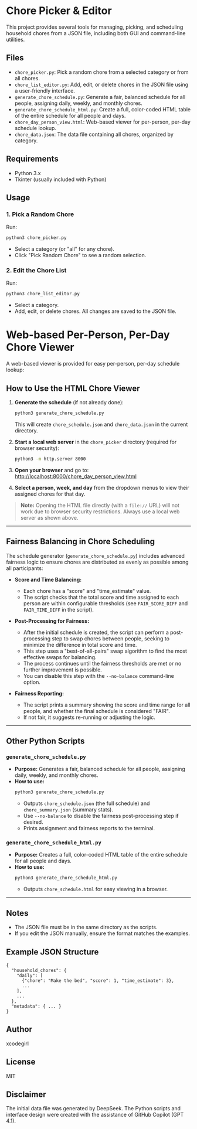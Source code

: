 # Chore Picker & Editor

This project provides several tools for managing, picking, and scheduling household chores from a JSON file, including both GUI and command-line utilities.

## Files

- `chore_picker.py`: Pick a random chore from a selected category or from all chores.
- `chore_list_editor.py`: Add, edit, or delete chores in the JSON file using a user-friendly interface.
- `generate_chore_schedule.py`: Generate a fair, balanced schedule for all people, assigning daily, weekly, and monthly chores.
- `generate_chore_schedule_html.py`: Create a full, color-coded HTML table of the entire schedule for all people and days.
- `chore_day_person_view.html`: Web-based viewer for per-person, per-day schedule lookup.
- `chore_data.json`: The data file containing all chores, organized by category.

## Requirements
- Python 3.x
- Tkinter (usually included with Python)

## Usage

### 1. Pick a Random Chore
Run:
```bash
python3 chore_picker.py
```
- Select a category (or "all" for any chore).
- Click "Pick Random Chore" to see a random selection.

### 2. Edit the Chore List
Run:
```bash
python3 chore_list_editor.py
```
- Select a category.
- Add, edit, or delete chores. All changes are saved to the JSON file.

#
# Web-based Per-Person, Per-Day Chore Viewer

A web-based viewer is provided for easy per-person, per-day schedule lookup:

## How to Use the HTML Chore Viewer

1. **Generate the schedule** (if not already done):
   ```bash
   python3 generate_chore_schedule.py
   ```
   This will create `chore_schedule.json` and `chore_data.json` in the current directory.

2. **Start a local web server** in the `chore_picker` directory (required for browser security):
   ```bash
   python3 -m http.server 8000
   ```

3. **Open your browser** and go to:
   [http://localhost:8000/chore_day_person_view.html](http://localhost:8000/chore_day_person_view.html)

4. **Select a person, week, and day** from the dropdown menus to view their assigned chores for that day.

> **Note:** Opening the HTML file directly (with a `file://` URL) will not work due to browser security restrictions. Always use a local web server as shown above.

---

## Fairness Balancing in Chore Scheduling

The schedule generator (`generate_chore_schedule.py`) includes advanced fairness logic to ensure chores are distributed as evenly as possible among all participants:

- **Score and Time Balancing:**
  - Each chore has a "score" and "time_estimate" value.
  - The script checks that the total score and time assigned to each person are within configurable thresholds (see `FAIR_SCORE_DIFF` and `FAIR_TIME_DIFF` in the script).

- **Post-Processing for Fairness:**
  - After the initial schedule is created, the script can perform a post-processing step to swap chores between people, seeking to minimize the difference in total score and time.
  - This step uses a "best-of-all-pairs" swap algorithm to find the most effective swaps for balancing.
  - The process continues until the fairness thresholds are met or no further improvement is possible.
  - You can disable this step with the `--no-balance` command-line option.

- **Fairness Reporting:**
  - The script prints a summary showing the score and time range for all people, and whether the final schedule is considered "FAIR".
  - If not fair, it suggests re-running or adjusting the logic.

---

## Other Python Scripts

### `generate_chore_schedule.py`
- **Purpose:** Generates a fair, balanced schedule for all people, assigning daily, weekly, and monthly chores.
- **How to use:**
  ```bash
  python3 generate_chore_schedule.py
  ```
  - Outputs `chore_schedule.json` (the full schedule) and `chore_summary.json` (summary stats).
  - Use `--no-balance` to disable the fairness post-processing step if desired.
  - Prints assignment and fairness reports to the terminal.

### `generate_chore_schedule_html.py`
- **Purpose:** Creates a full, color-coded HTML table of the entire schedule for all people and days.
- **How to use:**
  ```bash
  python3 generate_chore_schedule_html.py
  ```
  - Outputs `chore_schedule.html` for easy viewing in a browser.


---

## Notes
- The JSON file must be in the same directory as the scripts.
- If you edit the JSON manually, ensure the format matches the examples.

## Example JSON Structure
```
{
  "household_chores": {
    "daily": [
      {"chore": "Make the bed", "score": 1, "time_estimate": 3},
      ...
    ],
    ...
  },
  "metadata": { ... }
}
```
## Author

xcodegirl

## License
MIT

## Disclaimer

The initial data file was generated by DeepSeek. The Python scripts and interface design were created with the assistance of GitHub Copilot (GPT 4.1).

